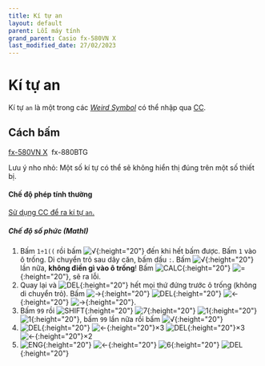 ```yaml
---
title: Kí tự an
layout: default
parent: Lỗi máy tính
grand_parent: Casio fx-580VN X
last_modified_date: 27/02/2023
---
```


# Kí tự an
Kí tự `an` là một trong các [*Weird Symbol*](/thu-vien-ma-tran/docs/fx580vnx/loi-may-tinh/ws.html) có thể nhập qua [CC](/thu-vien-ma-tran/docs/fx580vnx/loi-may-tinh/cc.html).

## Cách bấm
[fx-580VN X](/thu-vien-ma-tran/docs/fx580vnx/loi-may-tinh/ki-tu-an.html#cách-bấm)&nbsp; fx-880BTG

Lưu ý nho nhỏ: Một số kí tự có thể sẽ không hiển thị đúng trên một số thiết bị.

#### Chế độ phép tính thường
[Sử dụng CC để ra kí tự `an`.](/thu-vien-ma-tran/docs/fx580vnx/loi-may-tinh/ws.html#cách-bấm)

##### Chế độ số phức (MathI)
1. Bấm `1÷1((` rồi bấm ![√]{:height="20"} đến khi hết bấm được. Bấm `1` vào ô trống. Di chuyển trỏ sau dãy căn, bấm dấu `:`. Bấm ![√]{:height="20"} lần nữa, **không điền gì vào ô trống**! Bấm ![CALC]{:height="20"} ![=]{:height="20"}, sẽ ra lỗi.
2. Quay lại và ![DEL]{:height="20"} hết mọi thứ đứng trước ô trống (không di chuyển trỏ). Bấm ![→]{:height="20"} ![DEL]{:height="20"} ![←]{:height="20"} ![→]{:height="20"}.
3. Bấm `99` rồi ![SHIFT]{:height="20"} ![7]{:height="20"} ![1]{:height="20"} ![1]{:height="20"}, bấm `99` lần nữa rồi bấm ![√]{:height="20"}
4. ![DEL]{:height="20"} ![←]{:height="20"}×3 ![DEL]{:height="20"}×3 ![←]{:height="20"}×2
5. ![ENG]{:height="20"} ![←]{:height="20"} ![6]{:height="20"} ![DEL]{:height="20"}

[SHIFT]: /thu-vien-ma-tran/images/fx580vnx/shift.png
[MENU]: /thu-vien-ma-tran/images/fx580vnx/menu.png
[←]: /thu-vien-ma-tran/images/fx580vnx/dpad_left.png
[→]: /thu-vien-ma-tran/images/fx580vnx/dpad_right.png
[↓]: /thu-vien-ma-tran/images/fx580vnx/dpad_down.png
[CALC]: /thu-vien-ma-tran/images/fx580vnx/calc.png
[√]: /thu-vien-ma-tran/images/fx580vnx/sqrt.png
[ENG]: /thu-vien-ma-tran/images/fx580vnx/eng.png
[DEL]: /thu-vien-ma-tran/images/fx580vnx/del.png
[AC]: /thu-vien-ma-tran/images/fx580vnx/ac.png
[1]: /thu-vien-ma-tran/images/fx580vnx/1.png
[2]: /thu-vien-ma-tran/images/fx580vnx/2.png
[6]: /thu-vien-ma-tran/images/fx580vnx/6.png
[7]: /thu-vien-ma-tran/images/fx580vnx/7.png
[8]: /thu-vien-ma-tran/images/fx580vnx/8.png
[9]: /thu-vien-ma-tran/images/fx580vnx/9.png
[.]: /thu-vien-ma-tran/images/fx580vnx/decimal.png
[=]: /thu-vien-ma-tran/images/fx580vnx/exec.png
